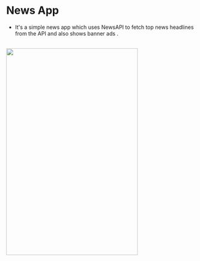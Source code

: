 # News App
- It's a simple news app which uses NewsAPI to fetch top news headlines from the API and also shows banner ads .
<br>

<img src="https://user-images.githubusercontent.com/69693530/103079534-0bf9e880-45fa-11eb-8d8b-a45887c5e10f.gif" width="350" height="550">
